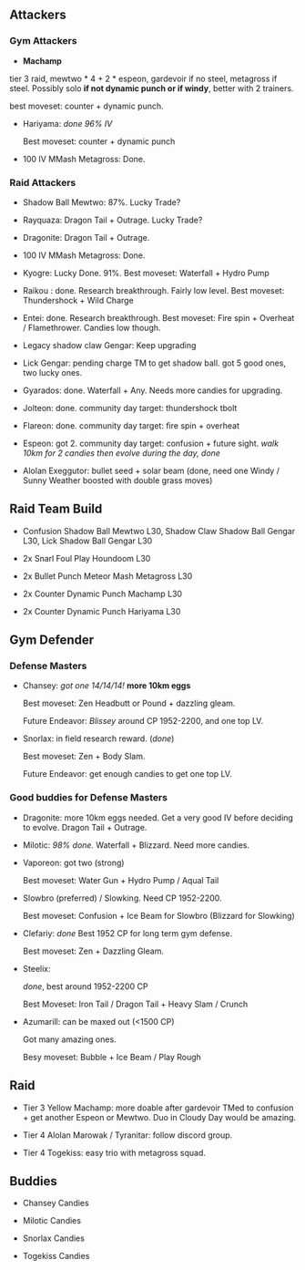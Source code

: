 ## Attackers

### Gym Attackers

* **Machamp**

 tier 3 raid,  mewtwo * 4 + 2 * espeon, gardevoir if no steel, metagross if steel. Possibly solo **if not dynamic punch or if windy**, better with 2 trainers.
  
  best moveset: counter + dynamic punch.

* Hariyama: *done 96% IV*

  Best moveset: counter + dynamic punch

* 100 IV MMash Metagross: Done.

### Raid Attackers

* Shadow Ball Mewtwo: 87%. Lucky Trade?

* Rayquaza: Dragon Tail + Outrage. Lucky Trade?

* Dragonite: Dragon Tail + Outrage.

* 100 IV MMash Metagross: Done.

* Kyogre: Lucky Done. 91%. Best moveset: Waterfall + Hydro Pump

* Raikou : done. Research breakthrough. Fairly low level. Best moveset: Thundershock + Wild Charge

* Entei: done. Research breakthrough. Best moveset: Fire spin + Overheat / Flamethrower. Candies low though.

* Legacy shadow claw Gengar: Keep upgrading

* Lick Gengar: pending charge TM to get shadow ball. got 5 good ones, two lucky ones.

* Gyarados: done. Waterfall + Any. Needs more candies for upgrading.

* Jolteon: done. community day target: thundershock tbolt
 
* Flareon: done. community day target: fire spin + overheat 

* Espeon: got 2. community day target: confusion + future sight. *walk 10km for 2 candies then evolve during the day, done*

* Alolan Exeggutor: bullet seed + solar beam (done, need one Windy / Sunny Weather boosted with double grass moves)

## Raid Team Build

* Confusion Shadow Ball Mewtwo L30, Shadow Claw Shadow Ball Gengar L30, Lick Shadow Ball Gengar L30

* 2x Snarl Foul Play Houndoom L30

* 2x Bullet Punch Meteor Mash Metagross L30

* 2x Counter Dynamic Punch Machamp L30

* 2x Counter Dynamic Punch Hariyama L30



## Gym Defender

### Defense Masters

* Chansey: *got one 14/14/14!* **more 10km eggs**
  
  Best moveset: Zen Headbutt or Pound + dazzling gleam.
  
  Future Endeavor: *Blissey* around CP 1952-2200, and one top LV.

* Snorlax: in field research reward. (*done*)

  Best moveset: Zen + Body Slam.
  
  Future Endeavor: get enough candies to get one top LV.

### Good buddies for Defense Masters
  
* Dragonite: more 10km eggs needed. Get a very good IV before deciding to evolve. Dragon Tail + Outrage.
  
* Milotic: *98% done.* Waterfall + Blizzard. Need more candies.

* Vaporeon: got two (strong)
  
  Best moveset: Water Gun + Hydro Pump / Aqual Tail
  
* Slowbro (preferred) / Slowking. Need CP 1952-2200.

  Best moveset: Confusion + Ice Beam for Slowbro (Blizzard for Slowking)
  
* Clefariy: *done* Best 1952 CP for long term gym defense.

  Best moveset: Zen + Dazzling Gleam.

* Steelix:

  *done*, best around 1952-2200 CP
  
  Best Moveset: Iron Tail / Dragon Tail + Heavy Slam / Crunch

* Azumarill: can be maxed out (<1500 CP)

  Got many amazing ones. 
  
  Besy moveset: Bubble + Ice Beam / Play Rough

  
## Raid

* Tier 3 Yellow Machamp: more doable after gardevoir TMed to confusion + get another Espeon or Mewtwo. Duo in Cloudy Day would be amazing.

* Tier 4 Alolan Marowak / Tyranitar: follow discord group.

* Tier 4 Togekiss: easy trio with metagross squad.

## Buddies

* Chansey Candies

* Milotic Candies

* Snorlax Candies

* Togekiss Candies
